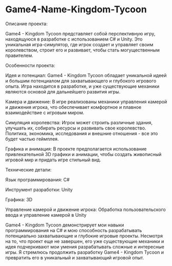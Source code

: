 # Game4-Name-Kingdom-Tycoon
Описание проекта:

Game4 - Kingdom Tycoon представляет собой перспективную игру, находящуюся в разработке с использованием C# и Unity. Это уникальная игра-симулятор, где игрок создает и управляет своим королевством, строит его и развивает, чтобы стать могущественным правителем.

Особенности проекта:

Идея и потенциал: Game4 - Kingdom Tycoon обладает уникальной идеей и большим потенциалом для захватывающего и глубокого игрового опыта. Игра находится в разработке, и уже существующие механики являются основой для дальнейшего развития игры.

Камера и движение: В игре реализованы механики управления камерой и движения игрока, что обеспечивает комфортное и плавное взаимодействие с игровым миром.

Симуляция королевства: Игрок может строить различные здания, улучшать их, собирать ресурсы и развивать свое королевство. Политика, экономика, исследования и внешние отношения - все это будет частью геймплея.

Графика и анимация: В проекте предполагается использование привлекательной 3D графики и анимации, чтобы создать живописный игровой мир и придать игре стильный вид.

Технические детали:

Язык программирования: C#

Инструмент разработки: Unity

Графика: 3D

Управление камерой и движение игрока: Обработка пользовательского ввода и управление камерой в Unity

Game4 - Kingdom Tycoon демонстрирует мои навыки программирования на C# и мою способность разрабатывать потенциально захватывающие и глубокие игровые проекты. Несмотря на то, что проект еще не завершен, его уже существующие механики и идея подчеркивают мои умения разрабатывать сложные и интересные игры. Я стремлюсь продолжить разработку Game4 - Kingdom Tycoon и превратить его в уникальный и захватывающий игровой опыт.
